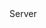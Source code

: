 <function name="GetUpdateRate" parent="CBaseClient" type="classfunc">
	<description>
		<added version="0.7"></added>
	</description>
	<realm>Server</realm>
	<rets>
		<ret name="rate" type="number"></ret>
	</rets>
</function>